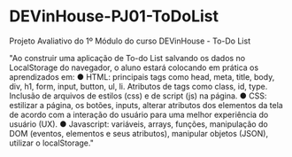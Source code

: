 # DEVinHouse-PJ01-ToDoList
Projeto Avaliativo do 1º Módulo do curso DEVinHouse - To-Do List

"Ao construir uma aplicação de To-do List salvando os dados no LocalStorage do navegador, o
aluno estará colocando em prática os aprendizados em:
● HTML: principais tags como head, meta, title, body, div, h1, form, input, button, ul, li.
Atributos de tags como class, id, type. Inclusão de arquivos de estilos (css) e de script (js)
na página.
● CSS: estilizar a página, os botões, inputs, alterar atributos dos elementos da tela de
acordo com a interação do usuário para uma melhor experiência do usuário (UX).
● Javascript: variáveis, arrays, funções, manipulação do DOM (eventos, elementos e seus
atributos), manipular objetos (JSON), utilizar o localStorage."